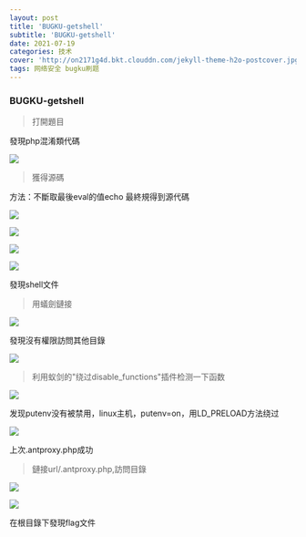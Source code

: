 ```yaml
---
layout: post
title: 'BUGKU-getshell'
subtitle: 'BUGKU-getshell'
date: 2021-07-19
categories: 技术
cover: 'http://on2171g4d.bkt.clouddn.com/jekyll-theme-h2o-postcover.jpg'
tags: 网络安全 bugku刷题
---
```

### BUGKU-getshell

> 打開題目

發現php混淆類代碼

![](https://1024861435.github.io/assets/img/getshell0.png)

> 獲得源碼

方法：不斷取最後eval的值echo 最終規得到源代碼

![](https://1024861435.github.io/assets/img/getshell1.png)

![](https://1024861435.github.io/assets/img/getshell2.png)

![](https://1024861435.github.io/assets/img/getshell3.png)

![](https://1024861435.github.io/assets/img/getshell4.png)

發現shell文件

> 用蟻劍鏈接

![](https://1024861435.github.io/assets/img/getshell5.png)

發現沒有權限訪問其他目錄

![](https://1024861435.github.io/assets/img/getshell6.png)

> 利用蚁剑的"绕过disable_functions"插件检测一下函数

![](https://1024861435.github.io/assets/img/getshell7.png)

发现putenv没有被禁用，linux主机，putenv=on，用LD_PRELOAD方法绕过

![](https://1024861435.github.io/assets/img/getshell8.png)

上次.antproxy.php成功

> 鏈接url/.antproxy.php,訪問目錄

![](https://1024861435.github.io/assets/img/getshell9.png)

![](https://1024861435.github.io/assets/img/getshell10.png)

在根目錄下發現flag文件







